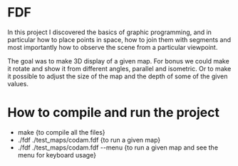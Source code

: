# FDF

In this project I discovered the basics of graphic programming, and in particular how
to place points in space, how to join them with segments and most importantly how to
observe the scene from a particular viewpoint.

The goal was to make 3D display of a given map. For bonus we could make it rotate and show it from different angles, parallel and isometric. Or to make it possible to adjust the size of the map and the depth of some of the given values. 

# How to compile and run the project

- make                                  {to compile all the files}
- ./fdf ./test_maps/codam.fdf           {to run a given map}
- ./fdf ./test_maps/codam.fdf --menu    {to run a given map and see the menu for keyboard usage}
